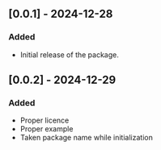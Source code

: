 ## [0.0.1] - 2024-12-28

### Added
* Initial release of the package.

## [0.0.2] - 2024-12-29
### Added
* Proper licence 
* Proper example
* Taken package name while initialization
            
